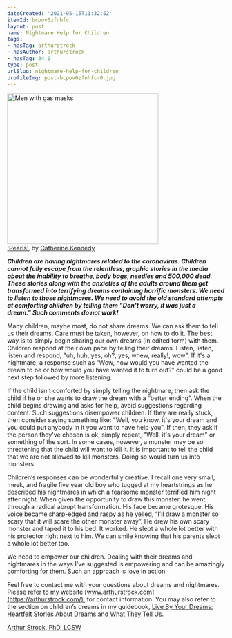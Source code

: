 ```yaml
---
dateCreated: '2021-05-15T11:32:52'
itemId: bcpov6zfnhfc
layout: post
name: Nightmare Help for Children
tags:
- hasTag: arthurstrock
- hasAuthor: arthurstrock
- hasTag: 34.1
type: post
urlSlug: nightmare-help-for-children
profileImg: post-bcpov6zfnhfc-0.jpg
---
```


<img src="../images/post-bcpov6zfnhfc-0.jpg" height="auto" alt="Men with gas masks" style="width: 350px; margin: auto;"/>
<!--nopreview--><div class="caption"><span><a href="../bcpov6kukck2/pearls" target="_blank">'Pearls'</a>, by <a href="../@catherinekennedy">Catherine Kennedy</a></span></div><!--/nopreview--> 

***Children are having nightmares related to the coronavirus. Children cannot fully escape from the relentless, graphic stories in the media about the inability to breathe, body bags, needles and 500,000 dead. These stories along with the anxieties of the adults around them get transformed into terrifying dreams containing horrific monsters. We need to listen to those nightmares. We need to avoid the old standard attempts at comforting children by telling them "Don't worry, it was just a dream." Such comments do not work!***

Many children, maybe most, do not share dreams. We can ask them to tell us their dreams. Care must be taken, however, on how to do it. The best way is to simply begin sharing our own dreams (in edited form) with them. Children respond at their own pace by telling their dreams. Listen, listen, listen and respond, "uh, huh, yes, oh?, yes, whew, really!, wow". If it's a nightmare, a response such as "Wow, how would you have wanted the dream to be or how would you have wanted it to turn out?" could be a good next step followed by more listening.

If the child isn't comforted by simply telling the nightmare, then ask the child if he or she wants to draw the dream with a “better ending”. When the child begins drawing and asks for help, avoid suggestions regarding content. Such suggestions disempower children. If they are really stuck, then consider saying something like: "Well, you know, it's your dream and you could put anybody in it you want to have help you". If then, they ask if the person they've chosen is ok, simply repeat, "Well, it's your dream" or something of the sort. In some cases, however, a monster may be so threatening that the child will want to kill it. It is important to tell the child that we are not allowed to kill monsters. Doing so would turn us into monsters.

Children’s responses can be wonderfully creative. I recall one very small, meek, and fragile five year old boy who tugged at my heartstrings as he described his nightmares in which a fearsome monster terrified him night after night. When given the opportunity to draw this monster, he went through a radical abrupt transformation. His face became grotesque. His voice became sharp-edged and raspy as he yelled, “I’ll draw a monster so scary that it will scare the other monster away”. He drew his own scary monster and taped it to his bed. It worked. He slept a whole lot better with his protector right next to him. We can smile knowing that his parents slept a whole lot better too.

We need to empower our children. Dealing with their dreams and nightmares in the ways I've suggested is empowering and can be amazingly comforting for them. Such an approach is love in action.

Feel free to contact me with your questions about dreams and nightmares. Please refer to my website [www.arthurstrock.com](https://arthurstrock.com/)  for contact information. You may also refer to the section on children’s dreams in my guidebook, [Live By Your Dreams: Heartfelt Stories About Dreams and What They Tell Us](https://arthurstrock.com/live-by-your-dreams/).

[Arthur Strock, PhD, LCSW](https://arthurstrock.com/about-arthur/)